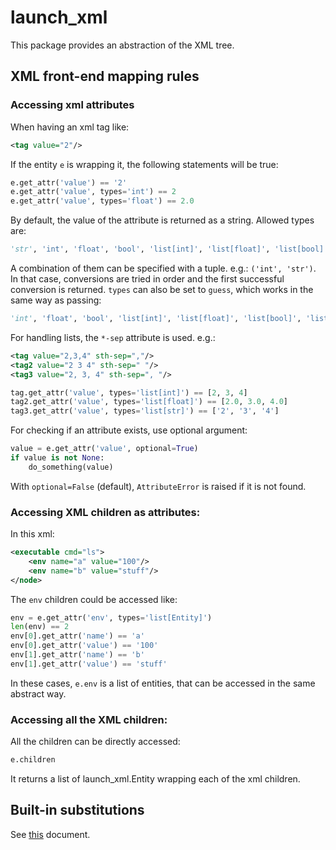 # launch_xml

This package provides an abstraction of the XML tree.

## XML front-end mapping rules

### Accessing xml attributes

When having an xml tag like:

```xml
<tag value="2"/>
```

If the entity `e` is wrapping it, the following statements will be true:
```python
e.get_attr('value') == '2'
e.get_attr('value', types='int') == 2
e.get_attr('value', types='float') == 2.0
```

By default, the value of the attribute is returned as a string.
Allowed types are: 
```python
'str', 'int', 'float', 'bool', 'list[int]', 'list[float]', 'list[bool]', 'list[str]'
```
A combination of them can be specified with a tuple. e.g.: `('int', 'str')`.
In that case, conversions are tried in order and the first successful conversion is returned.
`types` can also be set to `guess`, which works in the same way as passing:

```python
'int', 'float', 'bool', 'list[int]', 'list[float]', 'list[bool]', 'list[str]', 'str'
```

For handling lists, the `*-sep` attribute is used. e.g.:

```xml
<tag value="2,3,4" sth-sep=","/>
<tag2 value="2 3 4" sth-sep=" "/>
<tag3 value="2, 3, 4" sth-sep=", "/>
```

```python
tag.get_attr('value', types='list[int]') == [2, 3, 4]
tag2.get_attr('value', types='list[float]') == [2.0, 3.0, 4.0]
tag3.get_attr('value', types='list[str]') == ['2', '3', '4']
```

For checking if an attribute exists, use optional argument:

```python
value = e.get_attr('value', optional=True)
if value is not None:
    do_something(value)
```

With `optional=False` (default), `AttributeError` is raised if it is not found.

### Accessing XML children as attributes:

In this xml:

```xml
<executable cmd="ls">
    <env name="a" value="100"/>
    <env name="b" value="stuff"/>
</node>
```

The `env` children could be accessed like:

```python
env = e.get_attr('env', types='list[Entity]')
len(env) == 2
env[0].get_attr('name') == 'a'
env[0].get_attr('value') == '100'
env[1].get_attr('name') == 'b'
env[1].get_attr('value') == 'stuff'
```

In these cases, `e.env` is a list of entities, that can be accessed in the same abstract way.

### Accessing all the XML children:

All the children can be directly accessed:

```python
e.children
```

It returns a list of launch_xml.Entity wrapping each of the xml children.

## Built-in substitutions

See [this](https://github.com/ros2/design/blob/d3a35d7ea201721892993e85e28a5a223cdaa001/articles/151_roslaunch_xml.md) document.
